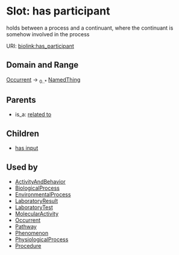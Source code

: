 
# Slot: has participant


holds between a process and a continuant, where the continuant is somehow involved in the process

URI: [biolink:has_participant](https://w3id.org/biolink/vocab/has_participant)

## Domain and Range

[Occurrent](Occurrent.md) ->  <sub>0..*</sub> [NamedThing](NamedThing.md)

## Parents

 *  is_a: [related to](related_to.md)

## Children

 *  [has input](has_input.md)

## Used by

 * [ActivityAndBehavior](ActivityAndBehavior.md)
 * [BiologicalProcess](BiologicalProcess.md)
 * [EnvironmentalProcess](EnvironmentalProcess.md)
 * [LaboratoryResult](LaboratoryResult.md)
 * [LaboratoryTest](LaboratoryTest.md)
 * [MolecularActivity](MolecularActivity.md)
 * [Occurrent](Occurrent.md)
 * [Pathway](Pathway.md)
 * [Phenomenon](Phenomenon.md)
 * [PhysiologicalProcess](PhysiologicalProcess.md)
 * [Procedure](Procedure.md)

